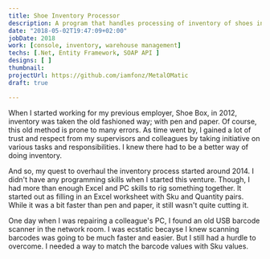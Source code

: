 ```yaml
---
title: Shoe Inventory Processor
description: A program that handles processing of inventory of shoes in a warehouse.
date: "2018-05-02T19:47:09+02:00"
jobDate: 2018
work: [console, inventory, warehouse management]
techs: [.Net, Entity Framework, SOAP API ]
designs: [ ]
thumbnail: 
projectUrl: https://github.com/iamfonz/MetalOMatic
draft: true

---
```


When I started working for my previous employer, Shoe Box, in 2012, inventory was taken the old fashioned way; with pen and paper. Of course, this old method is prone to many errors. As time went by, I gained a lot of trust and respect from my supervisors and colleagues by taking initiative on various tasks and responsibilities. I knew there had to be a better way of doing inventory. 

And so, my quest to overhaul the inventory process started around 2014. I didn't have any programming skills when I started this venture. Though, I had more than enough Excel and PC skills to rig something together. It started out as filling in an Excel worksheet with Sku and Quantity pairs. While it was a bit faster than pen and paper, it still wasn't quite cutting it.

One day when I was repairing a colleague's PC, I found an old USB barcode scanner in the network room. I was ecstatic becayse I knew scanning barcodes was going to be much faster and easier. But I still had a hurdle to overcome. I needed a way to match the barcode values with Sku values. 